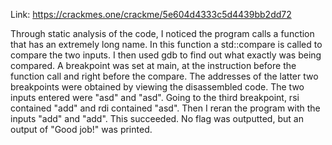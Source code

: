 Link: https://crackmes.one/crackme/5e604d4333c5d4439bb2dd72

Through static analysis of the code, I noticed the program calls a function
that has an extremely long name. In this function a std::compare is called to
compare the two inputs. I then used gdb to find out what exactly was being
compared. A breakpoint was set at main, at the instruction before the function
call and right before the compare. The addresses of the latter two breakpoints
were obtained by viewing the disassembled code. The two inputs entered were
"asd" and "asd". Going to the third breakpoint, rsi contained "add" and rdi
contained "asd". Then I reran the program with the inputs "add" and "add". This
succeeded. No flag was outputted, but an output of "Good job!" was printed.